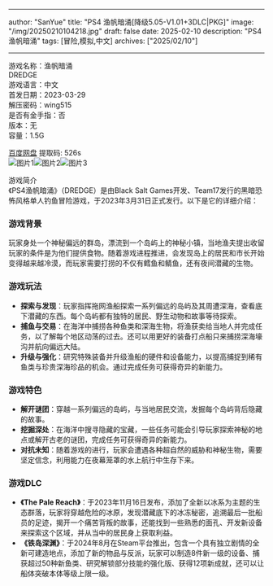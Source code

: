 
---
author: "SanYue"
title: "PS4 渔帆暗涌[降级5.05-V1.01+3DLC|PKG]"
image: "/img/20250210104218.jpg"
draft: false
date: 2025-02-10
description: "PS4 渔帆暗涌"
tags: [冒险,模拟,中文]
archives: ["2025/02/10"]

---

游戏名称：渔帆暗涌   
DREDGE    
游戏语言：中文  
首发日期：2023-03-29  
解压密码：wing515  
是否有金手指：否  
版本：无   
容量：1.5G

[百度网盘](https://pan.baidu.com/s/19TSb-930kzfzbyASLJDLXw) 提取码: 526s  
![图片1](/img/ceb73d.jpg)![图片2](/img/492e88.jpg)![图片3](/img/d41d50.jpg)  

游戏简介  
《PS4渔帆暗涌》（DREDGE）是由Black Salt Games开发、Team17发行的黑暗恐怖风格单人钓鱼冒险游戏，于2023年3月31日正式发行。以下是它的详细介绍：

### 游戏背景
玩家身处一个神秘偏远的群岛，漂流到一个岛屿上的神秘小镇，当地渔夫提出收留玩家的条件是为他们提供食物。随着游戏进程推进，会发现岛上的居民和市长开始变得越来越冷漠，而玩家需要打捞的不仅有鳕鱼和鲭鱼，还有夜间潜藏的生物。

### 游戏玩法
- **探索与发现**：玩家指挥拖网渔船探索一系列偏远的岛屿及其周遭深海，查看底下潜藏的东西。每个岛屿都有独特的居民、野生动物和故事等待探索。
- **捕鱼与交易**：在海洋中捕捞各种鱼类和深海生物，将渔获卖给当地人并完成任务，以了解每个地区动荡的过去。还可以用更好的装备打点船只来捕捞深海壕沟并航向偏远大陆。
- **升级与强化**：研究特殊装备并升级渔船的硬件和设备能力，以提高捕捉到稀有鱼类与珍贵深海珍品的机会。通过完成任务可获得奇异的新能力。

### 游戏特色
- **解开谜团**：穿越一系列偏远的岛屿，与当地居民交流，发掘每个岛屿背后隐藏的故事。
- **挖掘深处**：在海洋中搜寻隐藏的宝藏，一些任务可能会引导玩家探索神秘的地点或解开古老的谜团，完成任务可获得奇异的新能力。
- **对抗未知**：随着游戏的进行，玩家会遭遇各种超自然的威胁和神秘生物，需要坚定信念，利用能力在夜幕笼罩的水上航行中生存下来。

### 游戏DLC
- **《The Pale Reach》**：于2023年11月16日发布，添加了全新以冰系为主题的生态群落，玩家将穿越危险的冰原，发现潜藏底下的冰冻秘密，追溯最后一批船员的足迹，揭开一个痛苦背叛的故事，还能找到一些熟悉的面孔、开发新设备来探索这个区域，并从当中的居民身上获取利益。
- **《铁岛深渊》**：于2024年8月在Steam平台推出，包含一个具有独立剧情的全新可建造地点，添加了新的物品与反派，玩家可以制造8件新一级的设备、捕获超过50种新鱼类、研究解锁部分技能的强化版、获得12项新成就，还可以让船体突破本体等级上限一级。
